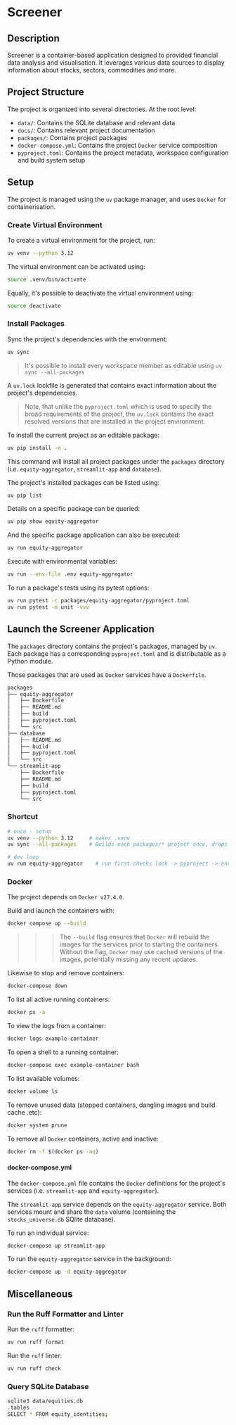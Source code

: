 # Screener

## Description

Screener is a container-based application designed to provided financial data analysis and visualisation. It leverages various data sources to display information about stocks, sectors, commodities and more.

## Project Structure

The project is organized into several directories. At the root level:

- `data/`: Contains the SQLite database and relevant data
- `docs/`: Contains relevant project documentation
- `packages/`: Contains project packages
- `docker-compose.yml`: Contains the project `Docker` service composition
- `pyproject.toml`: Contains the project metadata, workspace configuration and build system setup

## Setup

The project is managed using the `uv` package manager, and uses `Docker` for containerisation.

### Create Virtual Environment

To create a virtual environment for the project, run:

```sh
uv venv --python 3.12
```

The virtual environment can be activated using:

```sh
source .venv/bin/activate
```

Equally, it's possible to deactivate the virtual environment using:

```sh
source deactivate
```

### Install Packages

Sync the project's dependencies with the environment:

```sh
uv sync
```

> It's possible to install every workspace member as editable using `uv sync --all-packages`

A `uv.lock` lockfile is generated that contains exact information about the project's dependencies.

> Note, that unlike the `pyproject.toml` which is used to specify the broad requirements of the project, the `uv.lock` contains the exact resolved versions that are installed in the project environment.

To install the current project as an editable package:

```sh
uv pip install -e .
```

This command will install all project packages under the `packages` directory (i.e. `equity-aggregator`, `streamlit-app` and `database`).

The project's installed packages can be listed using:

```sh
uv pip list
```

Details on a specific package can be queried:

```sh
uv pip show equity-aggregator
```

And the specific package application can also be executed:

```sh
uv run equity-aggregator
```

Execute with environmental variables:

```sh
uv run --env-file .env equity-aggregator
```

To run a package's tests using its pytest options:

```sh
uv run pytest -c packages/equity-aggregator/pyproject.toml
uv run pytest -m unit -vvv
```

## Launch the Screener Application

The `packages` directory contains the project's packages, managed by `uv`. Each package has a corresponding `pyproject.toml` and is distributable as a Python module.

Those packages that are used as `Docker` services have a `Dockerfile`.

```sh
packages
├── equity-aggregator
│   ├── Dockerfile
│   ├── README.md
│   ├── build
│   ├── pyproject.toml
│   └── src
├── database
│   ├── README.md
│   ├── build
│   ├── pyproject.toml
│   └── src
└── streamlit-app
    ├── Dockerfile
    ├── README.md
    ├── build
    ├── pyproject.toml
    └── src
```

### Shortcut

```sh
# once - setup
uv venv --python 3.12     # makes .venv
uv sync --all-packages    # Builds each packages/* project once, drops a single editable link

# dev loop
uv run equity-aggregator    # run first checks lock -> pyproject -> env, then executes. No need to activate the venv
```

### Docker

The project depends on `Docker v27.4.0`.

Build and launch the containers with:

```sh
docker compose up --build
```

>>> The `--build` flag ensures that `Docker` will rebuild the images for the services prior to starting the containers. Without the flag, `Docker` may use cached versions of the images, potentially missing any recent updates.

Likewise to stop and remove containers:

```sh
docker-compose down
```

To list all active running containers:

```sh
docker ps -a
```

To view the logs from a container:

```sh
docker logs example-container
```

To open a shell to a running container:

```sh
docker-compose exec example-container bash
```

To list available volumes:

```sh
docker volume ls
```

To remove unused data (stopped containers, dangling images and build cache .etc):

```sh
docker system prune
```

To remove all `Docker` containers, active and inactive:

```sh
docker rm -f $(docker ps -aq)
```
#### docker-compose.yml

The `docker-compose.yml` file contains the `Docker` definitions for the project's services (i.e. `streamlit-app` and `equity-aggregator`).

The `streamlit-app` service depends on the `equity-aggregator` service. Both services mount and share the `data` volume (containing the `stocks_universe.db` SQlite database).

To run an individual service:

```sh
docker-compose up streamlit-app
```

To run the `equity-aggregator` service in the background:

```sh
docker-compose up -d equity-aggregator
```

## Miscellaneous

### Run the Ruff Formatter and Linter

Run the `ruff` formatter:

```sh
uv run ruff format
```

Run the `ruff` linter:

```sh
uv run ruff check
```

### Query SQLite Database

```sh
sqlite3 data/equities.db
.tables
SELECT * FROM equity_identities;
```
